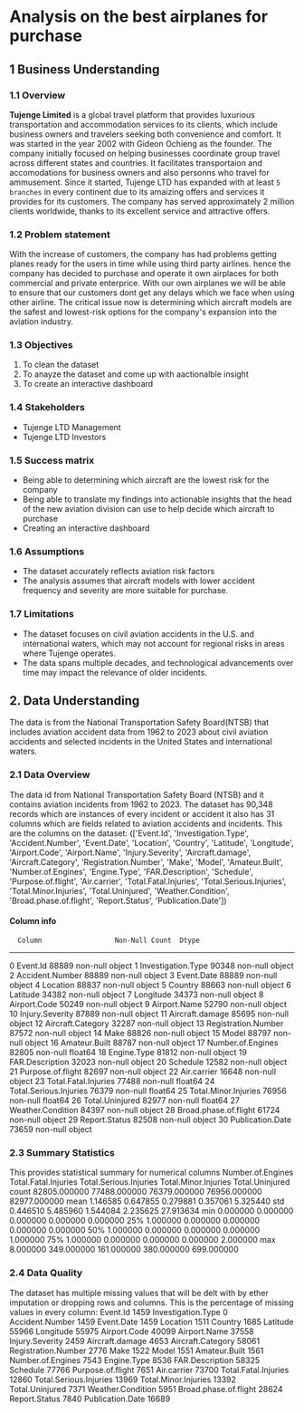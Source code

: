 # Analysis on the best airplanes for purchase
## 1 Business Understanding
### 1.1 Overview 

**Tujenge Limited** is a global travel platform that provides luxurious transportation and accommodation services to its clients, which include business owners and travelers seeking both convenience and comfort. It was started in the year 2002 with Gideon Ochieng as the founder. The company initially focused on helping businesses coordinate group travel across different states and countries. It facilitates transportaion and accomodations for business owners and also personns who travel for ammusement. Since it started, Tujenge LTD has expanded with at least `5 branches` in every continent due to its amaizing offers and services it provides for its customers. The company has served approximately 2 million clients worldwide, thanks to its excellent service and attractive offers.

### 1.2 Problem statement

With the increase of customers, the company has had problems getting planes ready for the users in time while using third party airlines. hence the company has decided to purchase and operate it own airplaces for both commercial and private enterprice. With our own airplanes we will be able to ensure that our customers dont get any delays which we face when using other airline. The critical issue now is determining which aircraft models are the safest and lowest-risk options for the company's expansion into the aviation industry.

### 1.3 Objectives
1. To clean the dataset
2. To anayze the dataset and come up with aactionalble insight
3. To create an interactive dashboard

### 1.4 Stakeholders
- Tujenge LTD Management
- Tujenge LTD Investors

### 1.5 Success matrix
- Being able to determining which aircraft are the lowest risk for the company
- Being able to translate my findings into actionable insights that the head of the new aviation division can use to help decide which aircraft to purchase
- Creating an interactive dashboard
### 1.6 Assumptions
- The dataset accurately reflects aviation risk factors 
- The analysis assumes that aircraft models with lower accident frequency and severity are more suitable for purchase.
### 1.7 Limitations
- The dataset focuses on civil aviation accidents in the U.S. and international waters, which may not account for regional risks in areas where Tujenge operates.
- The data spans multiple decades, and technological advancements over time may impact the relevance of older incidents.


## 2. Data Understanding
The data is from the National Transportation Safety Board(NTSB) that includes aviation accident data from 1962 to 2023 about civil aviation accidents and selected incidents in the United States and international waters.

### 2.1 Data Overview
The data id from National Transportation Safety Board (NTSB) and it contains aviation incidents from 1962 to 2023.
The dataset has 90,348 records which are instances of every incident or accident it also has 31 columns which are fields related to aviation accidents and incidents.
This are the columns on the dataset:
      (['Event.Id', 'Investigation.Type', 'Accident.Number', 'Event.Date',
       'Location', 'Country', 'Latitude', 'Longitude', 'Airport.Code',
       'Airport.Name', 'Injury.Severity', 'Aircraft.damage',
       'Aircraft.Category', 'Registration.Number', 'Make', 'Model',
       'Amateur.Built', 'Number.of.Engines', 'Engine.Type', 'FAR.Description',
       'Schedule', 'Purpose.of.flight', 'Air.carrier', 'Total.Fatal.Injuries',
       'Total.Serious.Injuries', 'Total.Minor.Injuries', 'Total.Uninjured',
       'Weather.Condition', 'Broad.phase.of.flight', 'Report.Status',
       'Publication.Date'])

#### Column info
      Column                  Non-Null Count  Dtype  
---  ------                  --------------  -----  
 0   Event.Id                88889 non-null  object 
 1   Investigation.Type      90348 non-null  object 
 2   Accident.Number         88889 non-null  object 
 3   Event.Date              88889 non-null  object 
 4   Location                88837 non-null  object 
 5   Country                 88663 non-null  object 
 6   Latitude                34382 non-null  object 
 7   Longitude               34373 non-null  object 
 8   Airport.Code            50249 non-null  object 
 9   Airport.Name            52790 non-null  object 
 10  Injury.Severity         87889 non-null  object 
 11  Aircraft.damage         85695 non-null  object 
 12  Aircraft.Category       32287 non-null  object 
 13  Registration.Number     87572 non-null  object 
 14  Make                    88826 non-null  object 
 15  Model                   88797 non-null  object 
 16  Amateur.Built           88787 non-null  object 
 17  Number.of.Engines       82805 non-null  float64
 18  Engine.Type             81812 non-null  object 
 19  FAR.Description         32023 non-null  object 
 20  Schedule                12582 non-null  object 
 21  Purpose.of.flight       82697 non-null  object 
 22  Air.carrier             16648 non-null  object 
 23  Total.Fatal.Injuries    77488 non-null  float64
 24  Total.Serious.Injuries  76379 non-null  float64
 25  Total.Minor.Injuries    76956 non-null  float64
 26  Total.Uninjured         82977 non-null  float64
 27  Weather.Condition       84397 non-null  object 
 28  Broad.phase.of.flight   61724 non-null  object 
 29  Report.Status           82508 non-null  object 
 30  Publication.Date        73659 non-null  object 


### 2.3 Summary Statistics
This provides statistical summary for numerical columns
	   Number.of.Engines	 Total.Fatal.Injuries	Total.Serious.Injuries	Total.Minor.Injuries	Total.Uninjured
count	82805.000000	      77488.000000	         76379.000000	         76956.000000	      82977.000000
mean	1.146585	            0.647855	               0.279881	               0.357061	            5.325440
std	0.446510	            5.485960	               1.544084	               2.235625	            27.913634
min	0.000000	            0.000000	               0.000000	               0.000000	            0.000000
25%	1.000000	            0.000000	               0.000000	               0.000000	            0.000000
50%	1.000000	            0.000000	               0.000000	               0.000000	            1.000000
75%	1.000000	            0.000000	               0.000000	               0.000000	            2.000000
max	8.000000	            349.000000	            161.000000	            380.000000	         699.000000

### 2.4 Data Quality
The dataset has multiple missing values that will be delt with by ether imputation or dropping rows and columns.
This is the percentage of missing values in every column:
   Event.Id                   1459
   Investigation.Type            0
   Accident.Number            1459
   Event.Date                 1459
   Location                   1511
   Country                    1685
   Latitude                  55966
   Longitude                 55975
   Airport.Code              40099
   Airport.Name              37558
   Injury.Severity            2459
   Aircraft.damage            4653
   Aircraft.Category         58061
   Registration.Number        2776
   Make                       1522
   Model                      1551
   Amateur.Built              1561
   Number.of.Engines          7543
   Engine.Type                8536
   FAR.Description           58325
   Schedule                  77766
   Purpose.of.flight          7651
   Air.carrier               73700
   Total.Fatal.Injuries      12860
   Total.Serious.Injuries    13969
   Total.Minor.Injuries      13392
   Total.Uninjured            7371
   Weather.Condition          5951
   Broad.phase.of.flight     28624
   Report.Status              7840
   Publication.Date          16689